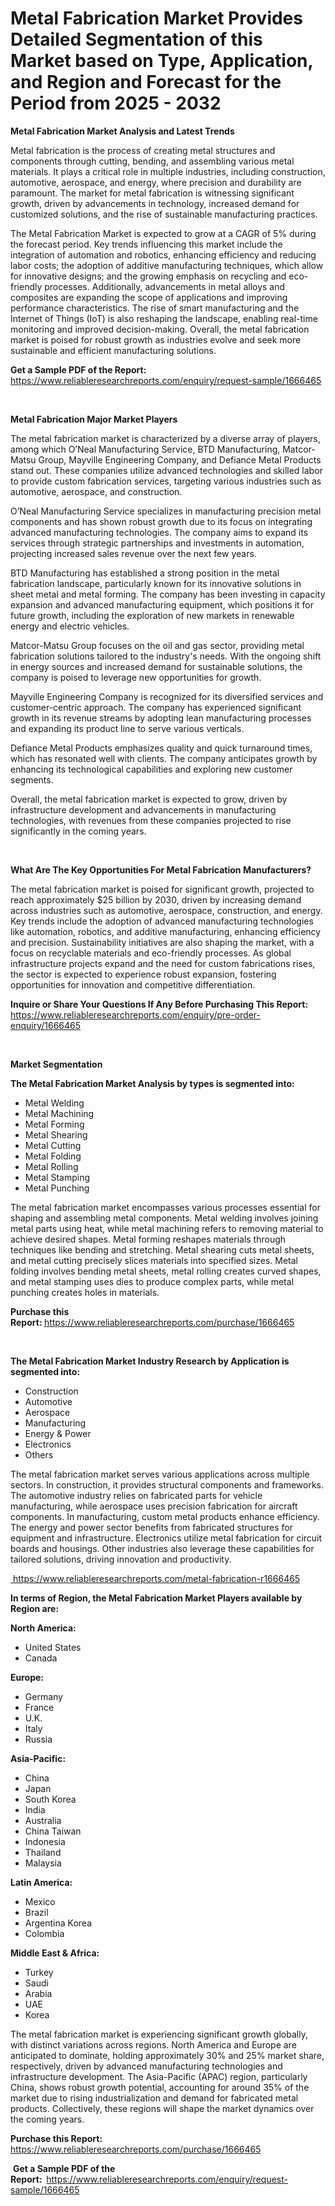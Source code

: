 <p><h1>Metal Fabrication Market Provides Detailed Segmentation of this Market based on Type, Application, and Region and Forecast for the Period from 2025 - 2032</h1></p><p><strong>Metal Fabrication Market Analysis and Latest Trends</strong></p>
<p><p>Metal fabrication is the process of creating metal structures and components through cutting, bending, and assembling various metal materials. It plays a critical role in multiple industries, including construction, automotive, aerospace, and energy, where precision and durability are paramount. The market for metal fabrication is witnessing significant growth, driven by advancements in technology, increased demand for customized solutions, and the rise of sustainable manufacturing practices.</p><p>The Metal Fabrication Market is expected to grow at a CAGR of 5% during the forecast period. Key trends influencing this market include the integration of automation and robotics, enhancing efficiency and reducing labor costs; the adoption of additive manufacturing techniques, which allow for innovative designs; and the growing emphasis on recycling and eco-friendly processes. Additionally, advancements in metal alloys and composites are expanding the scope of applications and improving performance characteristics. The rise of smart manufacturing and the Internet of Things (IoT) is also reshaping the landscape, enabling real-time monitoring and improved decision-making. Overall, the metal fabrication market is poised for robust growth as industries evolve and seek more sustainable and efficient manufacturing solutions.</p></p>
<p><strong>Get a Sample PDF of the Report:&nbsp;</strong> <a href="https://www.reliableresearchreports.com/enquiry/request-sample/1666465?utm_campaign=2251&utm_medium=2&utm_source=Github&utm_content=ia&utm_term=16042025&utm_id=metal-fabrication">https://www.reliableresearchreports.com/enquiry/request-sample/1666465</a></p>
<p>&nbsp;</p>
<p><strong>Metal Fabrication Major Market Players</strong></p>
<p><p>The metal fabrication market is characterized by a diverse array of players, among which O’Neal Manufacturing Service, BTD Manufacturing, Matcor-Matsu Group, Mayville Engineering Company, and Defiance Metal Products stand out. These companies utilize advanced technologies and skilled labor to provide custom fabrication services, targeting various industries such as automotive, aerospace, and construction.</p><p>O’Neal Manufacturing Service specializes in manufacturing precision metal components and has shown robust growth due to its focus on integrating advanced manufacturing technologies. The company aims to expand its services through strategic partnerships and investments in automation, projecting increased sales revenue over the next few years.</p><p>BTD Manufacturing has established a strong position in the metal fabrication landscape, particularly known for its innovative solutions in sheet metal and metal forming. The company has been investing in capacity expansion and advanced manufacturing equipment, which positions it for future growth, including the exploration of new markets in renewable energy and electric vehicles.</p><p>Matcor-Matsu Group focuses on the oil and gas sector, providing metal fabrication solutions tailored to the industry's needs. With the ongoing shift in energy sources and increased demand for sustainable solutions, the company is poised to leverage new opportunities for growth.</p><p>Mayville Engineering Company is recognized for its diversified services and customer-centric approach. The company has experienced significant growth in its revenue streams by adopting lean manufacturing processes and expanding its product line to serve various verticals.</p><p>Defiance Metal Products emphasizes quality and quick turnaround times, which has resonated well with clients. The company anticipates growth by enhancing its technological capabilities and exploring new customer segments.</p><p>Overall, the metal fabrication market is expected to grow, driven by infrastructure development and advancements in manufacturing technologies, with revenues from these companies projected to rise significantly in the coming years.</p></p>
<p>&nbsp;</p>
<p><strong>What Are The Key Opportunities For Metal Fabrication Manufacturers?</strong></p>
<p><p>The metal fabrication market is poised for significant growth, projected to reach approximately $25 billion by 2030, driven by increasing demand across industries such as automotive, aerospace, construction, and energy. Key trends include the adoption of advanced manufacturing technologies like automation, robotics, and additive manufacturing, enhancing efficiency and precision. Sustainability initiatives are also shaping the market, with a focus on recyclable materials and eco-friendly processes. As global infrastructure projects expand and the need for custom fabrications rises, the sector is expected to experience robust expansion, fostering opportunities for innovation and competitive differentiation.</p></p>
<p><strong>Inquire or Share Your Questions If Any Before Purchasing This Report:</strong> <a href="https://www.reliableresearchreports.com/enquiry/pre-order-enquiry/1666465?utm_campaign=2251&utm_medium=2&utm_source=Github&utm_content=ia&utm_term=16042025&utm_id=metal-fabrication">https://www.reliableresearchreports.com/enquiry/pre-order-enquiry/1666465</a></p>
<p>&nbsp;</p>
<p><strong>Market Segmentation</strong></p>
<p><strong>The Metal Fabrication Market Analysis by types is segmented into:</strong></p>
<p><ul><li>Metal Welding</li><li>Metal Machining</li><li>Metal Forming</li><li>Metal Shearing</li><li>Metal Cutting</li><li>Metal Folding</li><li>Metal Rolling</li><li>Metal Stamping</li><li>Metal Punching</li></ul></p>
<p><p>The metal fabrication market encompasses various processes essential for shaping and assembling metal components. Metal welding involves joining metal parts using heat, while metal machining refers to removing material to achieve desired shapes. Metal forming reshapes materials through techniques like bending and stretching. Metal shearing cuts metal sheets, and metal cutting precisely slices materials into specified sizes. Metal folding involves bending metal sheets, metal rolling creates curved shapes, and metal stamping uses dies to produce complex parts, while metal punching creates holes in materials.</p></p>
<p><strong>Purchase this Report:&nbsp;</strong><a href="https://www.reliableresearchreports.com/purchase/1666465?utm_campaign=2251&utm_medium=2&utm_source=Github&utm_content=ia&utm_term=16042025&utm_id=metal-fabrication">https://www.reliableresearchreports.com/purchase/1666465</a></p>
<p>&nbsp;</p>
<p><strong>The Metal Fabrication Market Industry Research by Application is segmented into:</strong></p>
<p><ul><li>Construction</li><li>Automotive</li><li>Aerospace</li><li>Manufacturing</li><li>Energy & Power</li><li>Electronics</li><li>Others</li></ul></p>
<p><p>The metal fabrication market serves various applications across multiple sectors. In construction, it provides structural components and frameworks. The automotive industry relies on fabricated parts for vehicle manufacturing, while aerospace uses precision fabrication for aircraft components. In manufacturing, custom metal products enhance efficiency. The energy and power sector benefits from fabricated structures for equipment and infrastructure. Electronics utilize metal fabrication for circuit boards and housings. Other industries also leverage these capabilities for tailored solutions, driving innovation and productivity.</p></p>
<p><a href="https://www.reliableresearchreports.com/metal-fabrication-r1666465?utm_campaign=2251&utm_medium=2&utm_source=Github&utm_content=ia&utm_term=16042025&utm_id=metal-fabrication">&nbsp;https://www.reliableresearchreports.com/metal-fabrication-r1666465</a></p>
<p><strong>In terms of Region, the Metal Fabrication Market Players available by Region are:</strong></p>
<p>
    <p> <strong> North America: </strong>
        <ul>
            <li>United States</li>
            <li>Canada</li>
        </ul>
        </p> 
    <p> <strong> Europe: </strong>
        <ul>
            <li>Germany</li>
            <li>France</li>
            <li>U.K.</li>
            <li>Italy</li>
            <li>Russia</li>
        </ul>
        </p> 
    <p> <strong> Asia-Pacific: </strong>
        <ul>
            <li>China</li>
            <li>Japan</li>
            <li>South Korea</li>
            <li>India</li>
            <li>Australia</li>
            <li>China Taiwan</li>
            <li>Indonesia</li>
            <li>Thailand</li>
            <li>Malaysia</li>
        </ul>
        </p> 
    <p> <strong> Latin America: </strong>
        <ul>
            <li>Mexico</li>
            <li>Brazil</li>
            <li>Argentina Korea</li>
            <li>Colombia</li>
        </ul>
        </p> 
    <p> <strong> Middle East & Africa: </strong>
        <ul>
            <li>Turkey</li>
            <li>Saudi</li>
            <li>Arabia</li>
            <li>UAE</li>
            <li>Korea</li>
        </ul>
    </p>
    </p>
<p><p>The metal fabrication market is experiencing significant growth globally, with distinct variations across regions. North America and Europe are anticipated to dominate, holding approximately 30% and 25% market share, respectively, driven by advanced manufacturing technologies and infrastructure development. The Asia-Pacific (APAC) region, particularly China, shows robust growth potential, accounting for around 35% of the market due to rising industrialization and demand for fabricated metal products. Collectively, these regions will shape the market dynamics over the coming years.</p></p>
<p><strong>Purchase this Report: </strong><a href="https://www.reliableresearchreports.com/purchase/1666465?utm_campaign=2251&utm_medium=2&utm_source=Github&utm_content=ia&utm_term=16042025&utm_id=metal-fabrication">https://www.reliableresearchreports.com/purchase/1666465</a></p>
<p>&nbsp;<strong>Get a Sample PDF of the Report:&nbsp;&nbsp;</strong><a href="https://www.reliableresearchreports.com/enquiry/request-sample/1666465?utm_campaign=2251&utm_medium=2&utm_source=Github&utm_content=ia&utm_term=16042025&utm_id=metal-fabrication">https://www.reliableresearchreports.com/enquiry/request-sample/1666465</a></p>
<p><strong></strong></p>
<p><p></p><p></p><p></p></p>